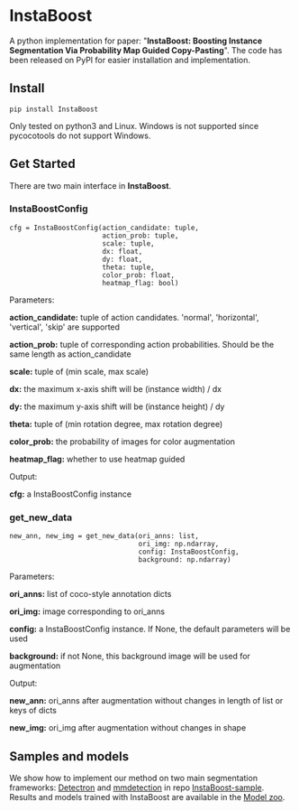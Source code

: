 # InstaBoost

A python implementation for paper: "**InstaBoost: Boosting Instance Segmentation Via Probability Map Guided Copy-Pasting**". The code has been released on PyPI for easier installation and implementation. 

## Install

```
pip install InstaBoost
```

Only tested on python3 and Linux. Windows is not supported since pycocotools do not support Windows. 

## Get Started

There are two main interface in **InstaBoost**.

### **InstaBoostConfig**

```
cfg = InstaBoostConfig(action_candidate: tuple,
                       action_prob: tuple, 
                       scale: tuple, 
                       dx: float, 
                       dy: float,
                       theta: tuple, 
                       color_prob: float, 
                       heatmap_flag: bool)
```
Parameters: 

**action_candidate:** tuple of action candidates. 'normal', 'horizontal', 'vertical', 'skip' are supported

**action_prob:** tuple of corresponding action probabilities. Should be the same length as action_candidate

**scale:** tuple of (min scale, max scale)

**dx:** the maximum x-axis shift will be  (instance width) / dx

**dy:** the maximum y-axis shift will be  (instance height) / dy

**theta:** tuple of (min rotation degree, max rotation degree)

**color_prob:** the probability of images for color augmentation

**heatmap_flag:** whether to use heatmap guided

Output:

**cfg:** a InstaBoostConfig instance

### **get_new_data**

```
new_ann, new_img = get_new_data(ori_anns: list, 
                                ori_img: np.ndarray, 
                                config: InstaBoostConfig, 
                                background: np.ndarray)
```
Parameters: 

**ori_anns:** list of coco-style annotation dicts

**ori_img:** image corresponding to ori_anns

**config:** a InstaBoostConfig instance. If None, the default parameters will be used

**background:** if not None, this background image will be used for augmentation

Output:

**new_ann:** ori_anns after augmentation without changes in length of list or keys of dicts

**new_img:** ori_img after augmentation without changes in shape

## Samples and models

We show how to implement our method on two main segmentation frameworks: [Detectron](https://github.com/roytseng-tw/Detectron.pytorch) and [mmdetection](https://github.com/open-mmlab/mmdetection) in repo [InstaBoost-sample](https://github.com/GothicAi/Instaboost). Results and models trained with InstaBoost are available in the [Model zoo](https://github.com/GothicAi/Instaboost/blob/master/MODEL_ZOO.md).
